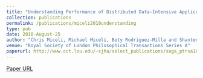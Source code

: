 ```yaml
---
title: "Understanding Performance of Distributed Data-Intensive Applications"
collection: publications
permalink: /publications/miceli2010understanding
type: pub
date: 2010-August-25
author: "Chris Miceli, Michael Miceli, Bety Rodriguez-Milla and Shantenu Jha"
venue: "Royal Society of London Philosophical Transactions Series A"
paperurl: http://www.cct.lsu.edu/~sjha/select_publications/saga_ptrsa10.pdf
---
```

[Paper URL](http://www.cct.lsu.edu/~sjha/select_publications/saga_ptrsa10.pdf)

